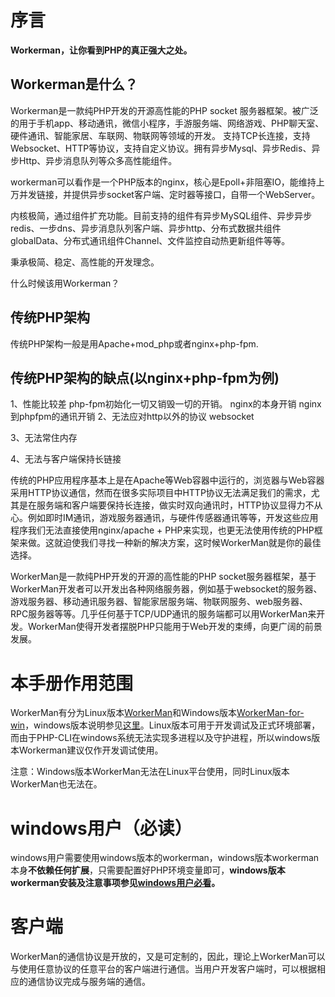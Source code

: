 # 序言

**Workerman，让你看到PHP的真正强大之处。**

## Workerman是什么？
Workerman是一款纯PHP开发的开源高性能的PHP socket 服务器框架。被广泛的用于手机app、移动通讯，微信小程序，手游服务端、网络游戏、PHP聊天室、硬件通讯、智能家居、车联网、物联网等领域的开发。 支持TCP长连接，支持Websocket、HTTP等协议，支持自定义协议。拥有异步Mysql、异步Redis、异步Http、异步消息队列等众多高性能组件。

workerman可以看作是一个PHP版本的nginx，核心是Epoll+非阻塞IO，能维持上万并发链接，并提供异步socket客户端、定时器等接口，自带一个WebServer。

内核极简，通过组件扩充功能。目前支持的组件有异步MySQL组件、异步异步redis、一步dns、异步消息队列客户端、异步http、分布式数据共组件globalData、分布式通讯组件Channel、文件监控自动热更新组件等等。

秉承极简、稳定、高性能的开发理念。

什么时候该用Workerman？

## 传统PHP架构
传统PHP架构一般是用Apache+mod_php或者nginx+php-fpm.
## 传统PHP架构的缺点(以nginx+php-fpm为例)
1、性能比较差
php-fpm初始化一切又销毁一切的开销。
nginx的本身开销
nginx到phpfpm的通讯开销
2、无法应对http以外的协议
websocket 

3、无法常住内存

4、无法与客户端保持长链接

传统的PHP应用程序基本上是在Apache等Web容器中运行的，浏览器与Web容器采用HTTP协议通信，然而在很多实际项目中HTTP协议无法满足我们的需求，尤其是在服务端和客户端要保持长连接，做实时双向通讯时，HTTP协议显得力不从心。例如即时IM通讯，游戏服务器通讯，与硬件传感器通讯等等，开发这些应用程序我们无法直接使用nginx/apache + PHP来实现，也更无法使用传统的PHP框架来做。这就迫使我们寻找一种新的解决方案，这时候WorkerMan就是你的最佳选择。

WorkerMan是一款纯PHP开发的开源的高性能的PHP socket服务器框架，基于WorkerMan开发者可以开发出各种网络服务器，例如基于websocket的服务器、游戏服务器、移动通讯服务器、智能家居服务端、物联网服务、web服务器、RPC服务器等等。几乎任何基于TCP/UDP通讯的服务端都可以用WorkerMan来开发。WorkerMan使得开发者摆脱PHP只能用于Web开发的束缚，向更广阔的前景发展。

# 本手册作用范围
WorkerMan有分为Linux版本[WorkerMan](https://github.com/walkor/workerman)和Windows版本[WorkerMan-for-win](https://github.com/walkor/workerman-for-win)，windows版本说明参见[这里](http://www.workerman.net/windows)。Linux版本可用于开发调试及正式环境部署，而由于PHP-CLI在windows系统无法实现多进程以及守护进程，所以windows版本Workerman建议仅作开发调试使用。

注意：Windows版本WorkerMan无法在Linux平台使用，同时Linux版本WorkerMan也无法在。

# windows用户（必读）

windows用户需要使用windows版本的workerman，windows版本workerman本身**不依赖任何扩展**，只需要配置好PHP环境变量即可，**windows版本workerman安装及注意事项参见[windows用户必看](http://www.workerman.net/windows)。**

# 客户端

WorkerMan的通信协议是开放的，又是可定制的，因此，理论上WorkerMan可以与使用任意协议的任意平台的客户端进行通信。当用户开发客户端时，可以根据相应的通信协议完成与服务端的通信。



